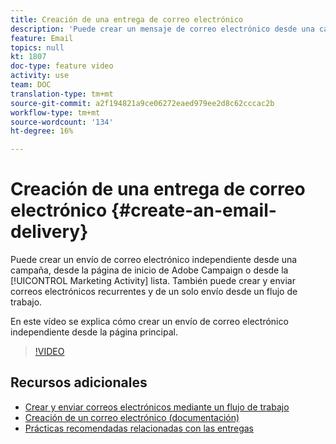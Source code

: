 ```yaml
---
title: Creación de una entrega de correo electrónico
description: 'Puede crear un mensaje de correo electrónico desde una campaña, desde la página de inicio de Adobe Campaign o en la lista de actividad de marketing. También puede crear correos electrónicos recurrentes y de un solo envío a partir de un flujo de trabajo. En este vídeo se explica cómo crear un envío de correo electrónico desde la página principal. '
feature: Email
topics: null
kt: 1807
doc-type: feature video
activity: use
team: DOC
translation-type: tm+mt
source-git-commit: a2f194821a9ce06272eaed979ee2d8c62cccac2b
workflow-type: tm+mt
source-wordcount: '134'
ht-degree: 16%

---
```



# Creación de una entrega de correo electrónico {#create-an-email-delivery}

Puede crear un envío de correo electrónico independiente desde una campaña, desde la página de inicio de Adobe Campaign o desde la [!UICONTROL Marketing Activity] lista. También puede crear y enviar correos electrónicos recurrentes y de un solo envío desde un flujo de trabajo.

En este vídeo se explica cómo crear un envío de correo electrónico independiente desde la página principal.

>[!VIDEO](https://video.tv.adobe.com/v/23721?quality=12)

## Recursos adicionales

* [Crear y enviar correos electrónicos mediante un flujo de trabajo](/help/communication-channels/email/create-and-send-emails-via-workflow.md)
* [Creación de un correo electrónico (documentación)](https://docs.adobe.com/content/help/en/campaign-standard/using/communication-channels/email-messages/creating-an-email.html)
* [Prácticas recomendadas relacionadas con las entregas](https://docs.campaign.adobe.com/doc/standard/getting_started/en/ACS_DeliveryBestPractices.html)
